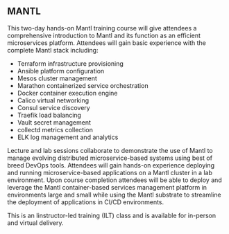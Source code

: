 ## MANTL

This two-day hands-on Mantl training course will give attendees a comprehensive introduction to Mantl and its function as an efficient microservices platform. Attendees will gain basic experience with the complete Mantl stack including:

- Terraform infrastructure provisioning
- Ansible platform configuration
- Mesos cluster management
- Marathon containerized service orchestration
- Docker container execution engine
- Calico virtual networking
- Consul service discovery
- Traefik load balancing
- Vault secret management
- collectd metrics collection
- ELK log management and analytics

Lecture and lab sessions collaborate to demonstrate the use of Mantl to manage evolving distributed microservice-based systems using best of breed DevOps tools. Attendees will gain hands-on experience deploying and running microservice-based applications on a Mantl cluster in a lab environment. Upon course completion attendees will be able to deploy and leverage the Mantl container-based services management platform in environments large and small while using the Mantl substrate to streamline the deployment of applications in CI/CD environments.

This is an Iinstructor-led training (ILT) class and is available for in-person and virtual delivery.
